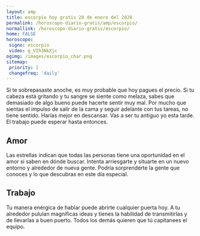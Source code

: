 ```yaml
---
layout: amp
title: escorpio hoy gratis 28 de enero del 2020 
permalink: /horoscopo-diario-gratis/amp/escorpio/
normallink: /horoscopo-diario-gratis/escorpio/
home: FALSE
horoscopo:
 signo: escorpio
 video: g_VIh3NkXjc
ogimg: /images/escorpio_char.png
sitemap:
 priority: 1
 changefreq: 'daily'
---
```



Si te sobrepasaste anoche, es muy probable que hoy pagues el precio. Si tu cabeza está gritando y tu sangre se siente como melaza, sabes que demasiado de algo bueno puede hacerte sentir muy mal. Por mucho que sientas el impulso de salir de la cama y seguir adelante con tus tareas, no tiene sentido. Harías mejor en descansar. Vas a ser tu antiguo yo esta tarde. El trabajo puede esperar hasta entonces.

## Amor

Las estrellas indican que todas las personas tiene una oportunidad en el amor si saben en dónde buscar. Intenta arriesgarte y situarte en un nuevo entorno y alrededor de nueva gente. Podría sorprenderte la gente que conoces y lo que descubras en este día especial.

## Trabajo

Tu manera enérgica de hablar puede abrirte cualquier puerta hoy. A tu alrededor pululan magníficas ideas y tienes la habilidad de transmitirlas y de llevarlas a buen puerto. Todos los demás quieren que tú capitanees el equipo.